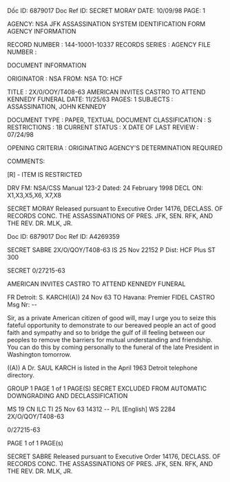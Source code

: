 Dốc ID: 6879017 Doc Ref ID: SECRET MORAY DATE: 10/09/98
PAGE: 1

AGENCY: NSA JFK ASSASSINATION SYSTEM
IDENTIFICATION FORM
AGENCY INFORMATION

RECORD NUMBER : 144-10001-10337
RECORDS SERIES :
AGENCY FILE NUMBER :

DOCUMENT INFORMATION

ORIGINATOR : NSA
FROM: NSA
TO: HCF

TITLE :
2X/0/ΟΟΥ/T408-63 AMERICAN INVITES CASTRO TO ATTEND KENNEDY FUNERAL
DATE: 11/25/63
PAGES: 1
SUBJECTS :
ASSASSINATION, JOHN KENNEDY

DOCUMENT TYPE : PAPER, TEXTUAL DOCUMENT
CLASSIFICATION : S
RESTRICTIONS : 1B
CURRENT STATUS : X
DATE OF LAST REVIEW : 07/24/98

OPENING CRITERIA :
ORIGINATING AGENCY'S DETERMINATION REQUIRED

COMMENTS:

[R] - ITEM IS RESTRICTED

DRV FM: NSA/CSS Manual 123-2
Dated: 24 February 1998
DECL ON: X1,X3,X5,X6, X7,X8

SECRET MORAY
Released pursuant to Executive Order 14176, DECLASS. OF RECORDS CONC. THE ASSASSINATIONS OF PRES. JFK, SEN.
RFK, AND THE REV. DR. MLK, JR.

Doc ID: 6879017 Doc Ref ID: A4269359

SECRET SABRE
2X/O/QOY/T408-63
IS 25 Nov 22152 P
Dist: HCF Plus
ST 300

SECRET 0/27215-63

AMERICAN INVITES CASTRO TO ATTEND KENNEDY FUNERAL

FR Detroit: S. KARCH((A)) 24 Nov 63
TO Havana: Premier FIDEL CASTRO
Msg Nr: --

Sir, as a private American citizen of good will, may I urge
you to seize this fateful opportunity to demonstrate to our
bereaved people an act of good faith and sympathy and so to
bridge the gulf of ill feeling between our peoples to remove the
barriers for mutual understanding and friendship. You can do
this by coming personally to the funeral of the late President
in Washington tomorrow.

((A)) A Dr. SAUL KARCH is listed in the April 1963 Detroit telephone
directory.

GROUP 1 PAGE 1 of 1 PAGE(S)
SECRET
EXCLUDED FROM AUTOMATIC
DOWNGRADING AND DECLASSIFICATION

MS 19 CN ILC TI 25 Nov 63 14312
-- P/L [English] WS 2284 2X/O/QOY/T408-63

0/27215-63

PAGE 1 of 1 PAGE(s)

SECRET SABRE
Released pursuant to Executive Order 14176, DECLASS. OF RECORDS CONC. THE ASSASSINATIONS OF PRES. JFK, SEN.
RFK, AND THE REV. DR. MLK, JR.
